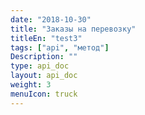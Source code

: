 ```yaml
---
date: "2018-10-30"
title: "Заказы на перевозку"
titleEn: "test3"
tags: ["api", "метод"]
Description: ""
type: api_doc
layout: api_doc
weight: 3
menuIcon: truck
---
```


